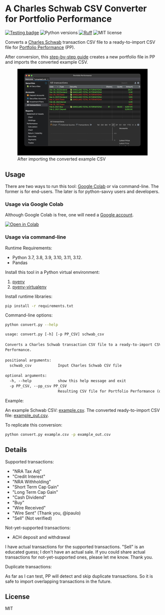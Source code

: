 # A Charles Schwab CSV Converter for Portfolio Performance

[![Testing badge](https://github.com/rlan/convert-csv-schwab2pp/actions/workflows/python-app.yml/badge.svg)](https://github.com/rlan/convert-csv-schwab2pp/actions)
![Python versions](https://img.shields.io/badge/python-3.7%20%7C%203.8%20%7C%203.9%20%7C%203.10%20%7C%203.11%20%7C%203.12-blue)
[![Ruff](https://img.shields.io/endpoint?url=https://raw.githubusercontent.com/astral-sh/ruff/main/assets/badge/v2.json)](https://github.com/astral-sh/ruff)
![MIT license](https://img.shields.io/github/license/rlan/convert-csv-schwab2pp)

Converts a [Charles Schwab](https://www.schwab.com/) transaction CSV file to a ready-to-import CSV file for [Portfolio Performance](https://www.portfolio-performance.info/en/) (PP).

After conversion, this [step-by-step guide](./guide/README.md) creates a new portfolio file in PP and imports the converted example CSV.

<figure>
  <img
  src="https://github.com/rlan/convert-csv-schwab2pp/raw/main/guide/img/100.jpg"
  alt="Guide step 100">
  <figcaption>After importing the converted example CSV</figcaption>
</figure>

## Usage

There are two ways to run this tool: [Google Colab](https://colab.research.google.com/) or via command-line. The former is for end-users. The later is for python-savvy users and developers.

### Usage via Google Colab

Although Google Colab is free, one will need a [Google account](https://www.google.com/account/about/).

[![Open in Colab](https://colab.research.google.com/assets/colab-badge.svg)](https://colab.research.google.com/github/rlan/convert-csv-schwab2pp/blob/main/convert-csv-schwab2pp.ipynb)

### Usage via command-line

Runtime Requirements:

* Python 3.7, 3.8, 3.9, 3.10, 3.11, 3.12.
* Pandas

Install this tool in a Python virtual environment:

1. [pyenv](https://github.com/pyenv/pyenv)
2. [pyenv-virtualenv](https://github.com/pyenv/pyenv-virtualenv)

Install runtime libraries:

```sh
pip install -r requirements.txt
```

Command-line options:

```sh
python convert.py --help
```

```txt
usage: convert.py [-h] [-p PP_CSV] schwab_csv

Converts a Charles Schwab transaction CSV file to a ready-to-import CSV file for Portfolio
Performance.

positional arguments:
  schwab_csv            Input Charles Schwab CSV file

optional arguments:
  -h, --help            show this help message and exit
  -p PP_CSV, --pp_csv PP_CSV
                        Resulting CSV file for Portfolio Performance (default: pp.csv)
```

Example:

An example Schwab CSV: [example.csv](example.csv).
The converted ready-to-import CSV file: [example_out.csv](example_out.csv).

To replicate this conversion:

```sh
python convert.py example.csv -p example_out.csv
```

## Details

Supported transactions:

* "NRA Tax Adj"
* "Credit Interest"
* "NRA Withholding"
* "Short Term Cap Gain"
* "Long Term Cap Gain"
* "Cash Dividend"
* "Buy"
* "Wire Received"
* "Wire Sent" (Thank you, @ipaulo)
* "Sell" (Not verified)

Not-yet-supported transactions:

* ACH deposit and withdrawal

I have actual transactions for the supported transactions. "Sell" is an educated guess; I don't have an actual sale. If you could share actual transactions for not-yet-supported ones, please let me know. Thank you.

Duplicate transactions:

As far as I can test, PP will detect and skip duplicate transactions. So it is safe to import overlapping transactions in the future.

## License

MIT
